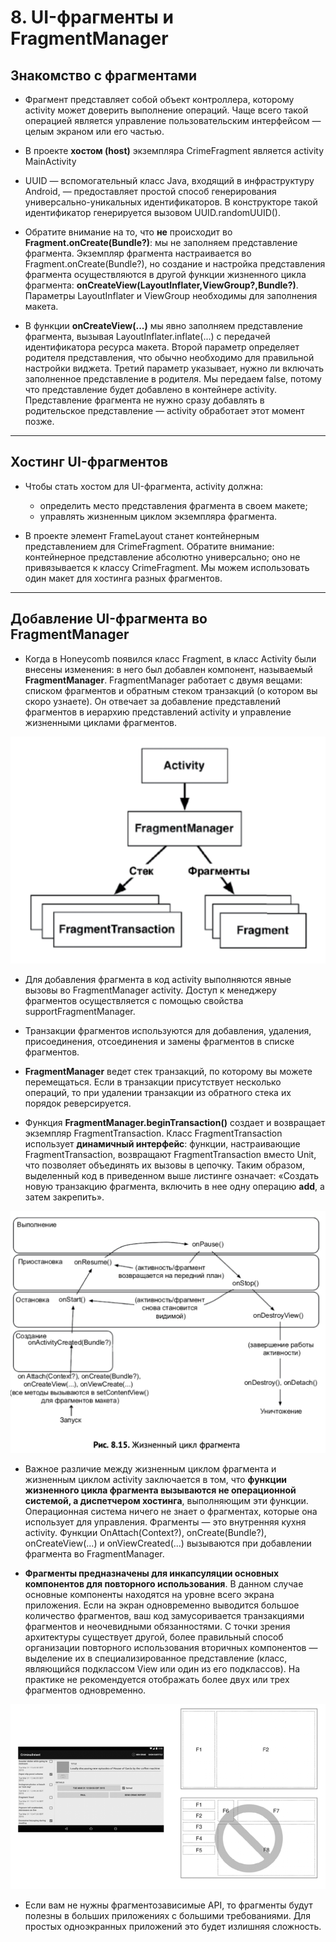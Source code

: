 # 8. UI-фрагменты и FragmentManager

## **Знакомство с фрагментами**

* Фрагмент представляет собой объект контроллера, которому activity может доверить выполнение операций. Чаще всего такой операцией является управление пользовательским интерфейсом — целым экраном или его частью.

* В проекте **хостом (host)** экземпляра CrimeFragment является activity MainActivity

* UUID — вспомогательный класс Java, входящий в инфраструктуру Android, — предоставляет простой способ генерирования универсально-уникальных идентификаторов. В конструкторе такой идентификатор генерируется вызовом UUID.randomUUID().

* Обратите внимание на то, что **не** происходит во **Fragment.onCreate(Bundle?)**: мы не заполняем представление фрагмента. Экземпляр фрагмента настраивается во Fragment.onCreate(Bundle?), но создание и настройка представления фрагмента осуществляются в другой функции жизненного цикла фрагмента: **onCreateView(LayoutInflater,ViewGroup?,Bundle?)**. Параметры LayoutInflater и ViewGroup необходимы для заполнения макета.

* В функции **onCreateView(...)** мы явно заполняем представление фрагмента, вызывая LayoutInflater.inflate(...) с передачей идентификатора ресурса макета. Второй параметр определяет родителя представления, что обычно необходимо для правильной настройки виджета. Третий параметр указывает, нужно ли включать заполненное представление в родителя. Мы передаем false, потому что представление будет добавлено в контейнере activity. Представление фрагмента не нужно сразу добавлять в родительское представление — activity обработает этот момент позже.

---

## **Хостинг UI-фрагментов**

* Чтобы стать хостом для UI-фрагмента, activity должна:
    * определить место представления фрагмента в своем макете; 
    * управлять жизненным циклом экземпляра фрагмента.

* В проекте элемент FrameLayout станет контейнерным представлением для CrimeFragment. Обратите внимание: контейнерное представление абсолютно универсально; оно не привязывается к классу CrimeFragment. Мы можем использовать один макет для хостинга разных фрагментов.

---

## **Добавление UI-фрагмента во FragmentManager**

* Когда в Honeycomb появился класс Fragment, в класс Activity были внесены изменения: в него был добавлен компонент, называемый **FragmentManager**. FragmentManager работает с двумя вещами: списком фрагментов и обратным стеком транзакций (о котором вы скоро узнаете). Он отвечает за добавление представлений фрагментов в иерархию представлений activity и управление жизненными циклами фрагментов.

![Fragment Manager Component](./res/fragment_manager_component.png)

* Для добавления фрагмента в код activity выполняются явные вызовы во FragmentManager activity. Доступ к менеджеру фрагментов осуществляется с помощью свойства supportFragmentManager.

* Транзакции фрагментов используются для добавления, удаления, присоединения, отсоединения и замены фрагментов в списке фрагментов.

* **FragmentManager** ведет стек транзакций, по которому вы можете перемещаться. Если в транзакции присутствует несколько операций, то при удалении транзакции из обратного стека их порядок реверсируется.

* Функция **FragmentManager.beginTransaction()** создает и возвращает экземпляр FragmentTransaction. Класс FragmentTransaction использует **динамичный интерфейс**: функции, настраивающие FragmentTransaction, возвращают FragmentTransaction вместо Unit, что позволяет объединять их вызовы в цепочку. Таким образом, выделенный код в приведенном выше листинге означает: «Создать новую транзакцию фрагмента, включить в нее одну операцию **add**, а затем закрепить».

![Fragment Lifecycle](./res/fragment_lifecycle.png)

* Важное различие между жизненным циклом фрагмента и жизненным циклом activity заключается в том, что **функции жизненного цикла фрагмента вызываются не операционной системой, а диспетчером хостинга**, выполняющим эти функции. Операционная система ничего не знает о фрагментах, которые она использует для управления. Фрагменты — это внутренняя кухня activity. Функции OnAttach(Context?), onCreate(Bundle?), onCreateView(...) и onViewCreated(...) вызываются при добавлении фрагмента во FragmentManager.

* **Фрагменты предназначены для инкапсуляции основных компонентов для повторного использования**. В данном случае основные компоненты находятся на уровне всего экрана приложения. Если на экран одновременно выводится большое количество фрагментов, ваш код замусоривается транзакциями фрагментов и неочевидными обязанностями. С точки зрения архитектуры существует другой, более правильный способ организации повторного использования вторичных компонентов — выделение их в специализированное представление (класс, являющийся подклассом View или один из его подклассов). На практике не рекомендуется отображать более двух или трех фрагментов одновременно.

![Fragment Usage](./res/fragment_usage.png)

* Если вам не нужны фрагментозависимые API, то фрагменты будут полезны в больших приложениях с большими требованиями. Для простых одноэкранных приложений это будет излишняя сложность.